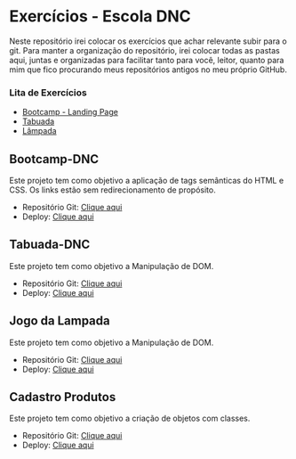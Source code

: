 # Exercícios - Escola DNC

Neste repositório irei colocar os exercícios que achar relevante subir para o git. Para manter a organização do repositório, irei colocar todas as pastas aqui, juntas e organizadas para facilitar tanto para você, leitor, quanto para mim que fico procurando meus repositórios antigos no meu próprio GitHub.

### Lita de Exercícios

- [Bootcamp - Landing Page](#Bootcamp-DNC) 
- [Tabuada](#Tabuada-DNC) 
- [Lâmpada](#jogo-da-lampada) 

## Bootcamp-DNC 

Este projeto tem como objetivo a aplicação de tags semânticas do HTML e CSS. Os links estão sem redirecionamento de propósito.

- Repositório Git: [Clique aqui](https://github.com/xtirian/DNC-Exercicios/tree/main/0.Bootcamp%20-%20DNC)
- Deploy: [Clique aqui](https://bootcamp-dnc-snowy.vercel.app)

## Tabuada-DNC 

Este projeto tem como objetivo a Manipulação de DOM.

- Repositório Git: [Clique aqui](https://github.com/xtirian/DNC-Exercicios/tree/main/1.Tabuada%20-%20DNC)
- Deploy: [Clique aqui](https://tabuada-dnc-pink.vercel.app/)

## Jogo da Lampada

Este projeto tem como objetivo a Manipulação de DOM.

- Repositório Git: [Clique aqui](https://github.com/xtirian/DNC-Exercicios/tree/main/2.JogoDaLampada-DNC)
- Deploy: [Clique aqui](https://lampada-dnc-six.vercel.app/)

## Cadastro Produtos

Este projeto tem como objetivo a criação de objetos com classes.

- Repositório Git: [Clique aqui](https://github.com/xtirian/DNC-Exercicios/tree/main/2.JogoDaLampada-DNC)
- Deploy: [Clique aqui](https://lampada-dnc-six.vercel.app/)

